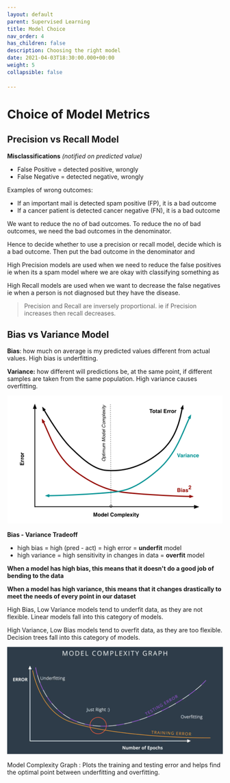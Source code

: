 ```yaml
---
layout: default
parent: Supervised Learning
title: Model Choice
nav_order: 4
has_children: false
description: Choosing the right model
date: 2021-04-03T18:30:00.000+00:00
weight: 5
collapsible: false

---
```

# Choice of Model Metrics

## Precision vs Recall Model

**Misclassifications** _(notified on predicted value)_

* False Positive = detected positive, wrongly
* False Negative = detected negative, wrongly

Examples of wrong outcomes:

* If an important mail is detected spam positive (FP), it is a bad outcome
* If a cancer patient is detected cancer negative (FN), it is a bad outcome

We want to reduce the no of bad outcomes. To reduce the no of bad outcomes, we need the bad outcomes in the denominator.

Hence to decide whether to use a precision or recall model, decide which is a bad outcome. Then put the bad outcome in the denominator and

High Precision models are used when we need to reduce the false positives ie when its a spam model where we are okay with classifying something as

High Recall models are used when we want to decrease the false negatives ie when a person is not diagnosed but they have the disease.

> Precision and Recall are inversely proportional. ie if Precision increases then recall decreases.

## Bias vs Variance Model

**Bias**: how much on average is my predicted values different from actual values. High bias is underfitting.

**Variance:** how different will predictions be, at the same point, if different samples are taken from the same population. High variance causes overfitting.

![bias-variance.png](https://github.com/do2blehelix/the-ml-handbook/blob/master/static/images/evaluation/bias-variance.png?raw=true)

**Bias - Variance Tradeoff**

* high bias = high (pred - act) = high error = **underfit** model
* high variance = high sensitivity in changes in data = **overfit** model

**When a model has high bias, this means that it doesn't do a good job of bending to the data**

**When a model has high variance, this means that it changes drastically to meet the needs of every point in our dataset**

High Bias, Low Variance models tend to underfit data, as they are not flexible. Linear models fall into this category of models.

High Variance, Low Bias models tend to overfit data, as they are too flexible. Decision trees fall into this category of models.

![overfitting-training.png](https://github.com/do2blehelix/the-ml-handbook/blob/master/static/images/evaluation/overfitting-training.png?raw=true)

Model Complexity Graph : Plots the training and testing error and helps find the optimal point between underfitting and overfitting.